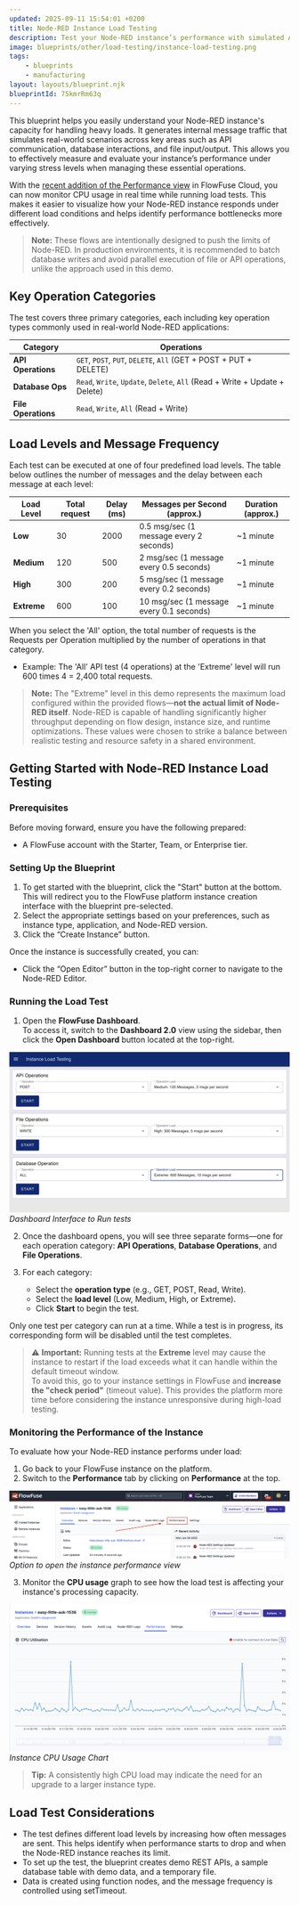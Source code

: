 ```yaml
---
updated: 2025-09-11 15:54:01 +0200
title: Node-RED Instance Load Testing
description: Test your Node-RED instance’s performance with simulated API, database, and file operations under different load levels
image: blueprints/other/load-testing/instance-load-testing.png
tags:
    - blueprints
    - manufacturing
layout: layouts/blueprint.njk
blueprintId: 75kmrRm63q
---
```


This blueprint helps you easily understand your Node-RED instance's capacity for handling heavy loads. It generates internal message traffic that simulates real-world scenarios across key areas such as API communication, database interactions, and file input/output. This allows you to effectively measure and evaluate your instance’s performance under varying stress levels when managing these essential operations.

With the [recent addition of the Performance view](https://flowfuse.com/changelog/2025/06/instance-performance-view/) in FlowFuse Cloud, you can now monitor CPU usage in real time while running load tests. This makes it easier to visualize how your Node-RED instance responds under different load conditions and helps identify performance bottlenecks more effectively.

> **Note:** These flows are intentionally designed to push the limits of Node-RED. In production environments, it is recommended to batch database writes and avoid parallel execution of file or API operations, unlike the approach used in this demo.

## Key Operation Categories

The test covers three primary categories, each including key operation types commonly used in real-world Node-RED applications:

| Category            | Operations                                              |
|---------------------|---------------------------------------------------------|
| **API Operations**  | `GET`, `POST`, `PUT`, `DELETE`, `All` (GET + POST + PUT + DELETE) |
| **Database Ops**    | `Read`, `Write`, `Update`, `Delete`, `All` (Read + Write + Update + Delete) |
| **File Operations** | `Read`, `Write`, `All` (Read + Write)                  |

## Load Levels and Message Frequency

Each test can be executed at one of four predefined load levels. The table below outlines the number of messages and the delay between each message at each level:

| Load Level | Total request | Delay (ms) | Messages per Second (approx.) | Duration (approx.) |
|------------|----------------|------------|-------------------------------|---------------------|
| **Low**    | 30             | 2000       | 0.5 msg/sec (1 message every 2 seconds)   | ~1 minute           |
| **Medium** | 120            | 500        | 2 msg/sec (1 message every 0.5 seconds)   | ~1 minute           |
| **High**   | 300            | 200        | 5 msg/sec (1 message every 0.2 seconds)   | ~1 minute           |
| **Extreme** | 600            | 100        | 10 msg/sec (1 message every 0.1 seconds)  | ~1 minute          |

When you select the 'All' option, the total number of requests is the Requests per Operation multiplied by the number of operations in that category.

- Example: The 'All' API test (4 operations) at the 'Extreme' level will run 600 times 4 = 2,400 total requests.

> **Note:** The "Extreme" level in this demo represents the maximum load configured within the provided flows—**not the actual limit of Node-RED itself**. Node-RED is capable of handling significantly higher throughput depending on flow design, instance size, and runtime optimizations. These values were chosen to strike a balance between realistic testing and resource safety in a shared environment.

## Getting Started with Node-RED Instance Load Testing

### Prerequisites

Before moving forward, ensure you have the following prepared:

- A FlowFuse account with the Starter, Team, or Enterprise tier.

### Setting Up the Blueprint

1. To get started with the blueprint, click the "Start" button at the bottom. This will redirect you to the FlowFuse platform instance creation interface with the blueprint pre-selected.
2. Select the appropriate settings based on your preferences, such as instance type, application, and Node-RED version.
3. Click the “Create Instance” button.

Once the instance is successfully created, you can:

- Click the “Open Editor” button in the top-right corner to navigate to the Node-RED Editor.

### Running the Load Test

1. Open the **FlowFuse Dashboard**.  
   To access it, switch to the **Dashboard 2.0** view using the sidebar, then click the **Open Dashboard** button located at the top-right.

![Dashboard Interface to Run tests](./instance-load-testing.png)  
*Dashboard Interface to Run tests*

2. Once the dashboard opens, you will see three separate forms—one for each operation category: **API Operations**, **Database Operations**, and **File Operations**.

2. For each category:
   - Select the **operation type** (e.g., GET, POST, Read, Write).
   - Select the **load level** (Low, Medium, High, or Extreme).
   - Click **Start** to begin the test.

Only one test per category can run at a time. While a test is in progress, its corresponding form will be disabled until the test completes.

> ⚠️ **Important:** Running tests at the **Extreme** level may cause the instance to restart if the load exceeds what it can handle within the default timeout window.  
> To avoid this, go to your instance settings in FlowFuse and **increase the "check period"** (timeout value). This provides the platform more time before considering the instance unresponsive during high-load testing.

### Monitoring the Performance of the Instance

To evaluate how your Node-RED instance performs under load:

1. Go back to your FlowFuse instance on the platform.
2. Switch to the **Performance** tab by clicking on **Performance** at the top.

![Option to open the instance performance view](./performance-button.png)  
*Option to open the instance performance view*

3. Monitor the **CPU usage** graph to see how the load test is affecting your instance's processing capacity.

![Instance CPU Usage Chart](./performance-chart.png)  
*Instance CPU Usage Chart*

> **Tip:** A consistently high CPU load may indicate the need for an upgrade to a larger instance type.

## Load Test Considerations

- The test defines different load levels by increasing how often messages are sent. This helps identify when performance starts to drop and when the Node-RED instance reaches its limit.
- To set up the test, the blueprint creates demo REST APIs, a sample database table with demo data, and a temporary file.
- Data is created using function nodes, and the message frequency is controlled using setTimeout.
